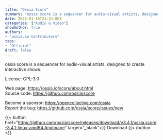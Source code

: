 ```yaml
---
title: "Ossia Score"
summary: "ossia score is a sequencer for audio-visual artists, designed to create interactive shows."
date: 2025-01-16T21:34:00Z
categories: ["Audio & Video"]
showAuthor: true
authors:
- "ossia.io Contributors"
tags: 
- "Official"
draft: false
---
```


ossia score is a sequencer for audio-visual artists, designed to create interactive shows.

License: GPL-3.0

Web page: <https://ossia.io/score/about.html>  
Source code: <https://github.com/ossia/score>

Become a sponsor: <https://opencollective.com/ossia>  
Report the bug: <https://github.com/ossia/score/issues/new>  

{{< button href="https://github.com/ossia/score/releases/download/v3.4.1/ossia.score-3.4.1-linux-amd64.AppImage" target="_blank">}}
Download
{{< /button >}}